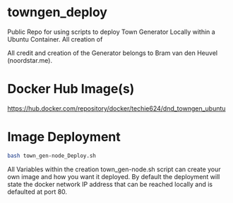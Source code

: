# towngen_deploy
Public Repo for using scripts to deploy Town Generator Locally within a Ubuntu Container. All creation of 

All credit and creation of the Generator belongs to Bram van den Heuvel (noordstar.me).

# Docker Hub Image(s)
https://hub.docker.com/repository/docker/techie624/dnd_towngen_ubuntu

# Image Deployment
```bash
bash town_gen-node_Deploy.sh
```
All Variables within the creation town_gen-node.sh script can create your own image and how you want it deployed. By default the deployment will state the docker network IP address that can be reached locally and is defaulted at port 80.